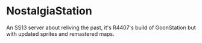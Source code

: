 # NostalgiaStation

An SS13 server about reliving the past, it's R4407's build of GoonStation but with updated sprites and remastered maps.
